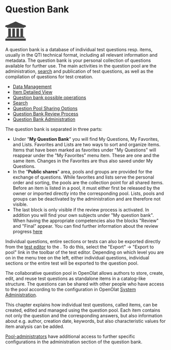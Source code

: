 # Question Bank

![](assets/repository.png)

A question bank is a database of individual test questions resp. items, usually in the QTI technical format, including all relevant information and metadata. The question bank is your personal collection of questions available for further use. The main activities in the question pool are the administration, [search](Search.md) and publication of test questions, as well as the compilation of questions for test creation.

  * [Data Management](Data_Management.md)
  * [Item Detailed View](Item_Detailed_View.md)
  * [Question bank possible operations](Question_bank_possible_operations.md)
  * [Search](Search.md)
  * [Question Pool Sharing Options](Question_Pool_Sharing_Options.md)
  * [Question Bank Review Process](Question_Bank_Review_Process.md)
  * [Question Bank Administration](Question_Bank_Administration.md)

The question bank is separated in three parts:

  * Under "**My Question Bank**" you will find My Questions, My Favorites, and Lists. Favorites and Lists are two ways to sort and organize items. Items that have been marked as favorites under "My Questions" will reappear under the "My Favorites" menu item. These are one and the same item. Changes in the Favorites are thus also saved under My Questions.
  * In the "**Public shares**" area, pools and groups are provided for the exchange of questions. While favorites and lists serve the personal order and sorting, the pools are the collection point for all shared items. Before an item is listed in a pool, it must either first be released by the owner or imported directly into the corresponding pool. Lists, pools and groups can be deactivated by the administration and are therefore not visible. 
  * The last block is only visible if the review process is activated. In addition you will find your own subjects under "My question bank". When having the appropriate competencies also the blocks "Review" and "Final" appear. You can find further information about the review progress [here](Question_Bank_Review_Process.md)

Individual questions, entire sections or tests can also be exported directly from the [test editor](../learningresources/Test_editor_QTI_2.1.md) to the . To do this, select the "Export" → "Export to pool" link in the toolbar of the test editor. Depending on which level you are on in the menu tree on the left, either individual questions, individual sections or the entire test will be exported to the question pool.

The collaborative question pool in OpenOlat allows authors to store, create, edit, and reuse test questions as standalone items in a catalog-like structure. The questions can be shared with other people who have access to the pool according to the configuration in OpenOlat [System Administration](../../manual_admin/administration/Customizing.md).

This chapter explains how individual test questions, called items, can be created, edited and managed using the question pool. Each item contains not only the question and the corresponding answers, but also information about e.g. author, creation date, keywords, but also characteristic values for item analysis can be added.

[Pool-administrators](Question_Bank_Administration.md) have additional access to further specific configurations in the administration section of the question bank.

